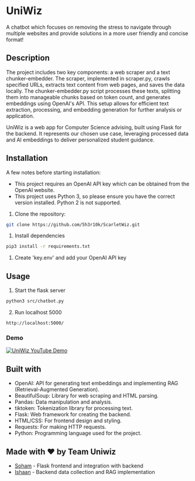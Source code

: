 # UniWiz
A chatbot which focuses on removing the stress to navigate through multiple websites and provide solutions in a more user friendly and concise format!

## Description
The project includes two key components: a web scraper and a text chunker-embedder. The scraper, implemented in scraper.py, crawls specified URLs, extracts text content from web pages, and saves the data locally. The chunker-embedder.py script processes these texts, splitting them into manageable chunks based on token count, and generates embeddings using OpenAI's API. This setup allows for efficient text extraction, processing, and embedding generation for further analysis or application.

UniWiz is a web app for Computer Science advising, built using Flask for the backend. It represents our chosen use case, leveraging processed data and AI embeddings to deliver personalized student guidance.

## Installation

A few notes before starting installation: 
- This project requires an OpenAI API key which can be obtained from the OpenAI website.
- This project uses Python 3, so please ensure you have the correct version installed. Python 2 is not supported.

1. Clone the repository:
```bash
git clone https://github.com/5h3r10k/ScarletWiz.git
```
1. Install dependencies
```bash
pip3 install -r requirements.txt
```
1. Create 'key.env' and add your OpenAI API key

## Usage
1. Start the flask server
```bash
python3 src/chatbot.py
```
2. Run localhost 5000
```
http://localhost:5000/
```

### Demo
[![UniWiz YouTube Demo](https://i.ibb.co/Gsx8K0d/image.png)](https://youtu.be/oEq7eAFU0JA)

## Built with
* OpenAI: API for generating text embeddings and implementing RAG (Retrieval-Augmented Generation).
* BeautifulSoup: Library for web scraping and HTML parsing.
* Pandas: Data manipulation and analysis.
* tiktoken: Tokenization library for processing text.
* Flask: Web framework for creating the backend.
* HTML/CSS: For frontend design and styling.
* Requests: For making HTTP requests.
* Python: Programming language used for the project.


## Made with ❤️ by Team Uniwiz

- [Soham](https://github.com/soham-phargade) - Flask frontend and integration with backend
- [Ishaan](https://github.com/5h3r10k) - Backend data collection and RAG implementation
